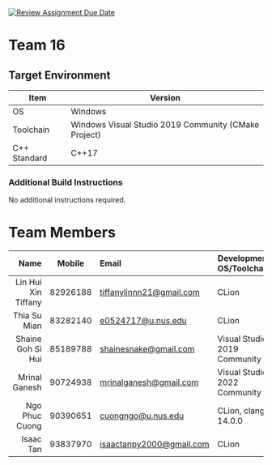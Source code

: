 [![Review Assignment Due Date](https://classroom.github.com/assets/deadline-readme-button-24ddc0f5d75046c5622901739e7c5dd533143b0c8e959d652212380cedb1ea36.svg)](https://classroom.github.com/a/B246QqbV)
# Team 16

## Target Environment

Item | Version
-|-
OS | Windows
Toolchain | Windows Visual Studio 2019 Community (CMake Project)
C++ Standard | C++17

### Additional Build Instructions

No additional instructions required.

# Team Members

Name | Mobile | Email | Development OS/Toolchain
-:|:-:|:-|-|
Lin Hui Xin Tiffany | 82926188 | tiffanylinnn21@gmail.com | CLion
Thia Su Mian | 83282140 | e0524717@u.nus.edu | CLion
Shaine Goh Si Hui | 85189788 | shainesnake@gmail.com | Visual Studio 2019 Community
Mrinal Ganesh | 90724938 | mrinalganesh@gmail.com | Visual Studio 2022 Community
Ngo Phuc Cuong | 90390651 | cuongngo@u.nus.edu | CLion, clang 14.0.0
Isaac Tan | 93837970 | isaactanpy2000@gmail.com | CLion 
